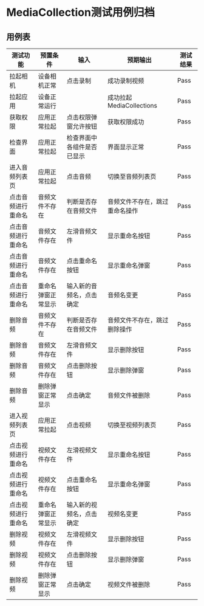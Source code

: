 # MediaCollection测试用例归档

## 用例表

| 测试功能      | 预置条件      | 输入 | 预期输出  |测试结果|
|-----------|-----------|----|-------|---|
| 拉起相机      | 设备相机正常    | 点击录制 | 成功录制视频 |Pass|
| 拉起应用      | 设备正常运行    |    | 成功拉起MediaCollections |Pass|
| 获取权限      | 应用正常拉起    | 点击权限弹窗允许按钮 | 获取权限成功 |Pass|
| 检查界面      | 应用正常拉起    | 检查界面中各组件是否已显示 | 界面显示正常 |Pass|
| 进入音频列表页   | 应用正常拉起    |点击音频| 切换至音频列表页 |Pass|
| 点击音频进行重命名 | 音频文件不存在   |判断是否存在音频文件| 音频文件不存在，跳过重命名操作 |Pass|
| 点击音频进行重命名 | 音频文件存在    |左滑音频文件| 显示重命名按钮 |Pass|
| 点击音频进行重命名 | 音频文件存在    |点击重命名按钮| 显示重命名弹窗 |Pass|   
| 点击音频进行重命名 | 重命名弹窗正常显示 |输入新的音频名，点击确定| 音频名变更 |Pass|
| 删除音频      | 音频文件不存在   |判断是否存在音频文件 | 音频文件不存在，跳过删除操作 |Pass|
| 删除音频      | 音频文件存在    |左滑音频文件| 显示删除按钮|Pass|
| 删除音频      | 音频文件存在    |点击删除按钮| 显示删除弹窗 |Pass|
| 删除音频      | 删除弹窗正常显示  |点击确定| 音频文件被删除 |Pass|
| 进入视频列表页   | 应用正常拉起    |点击视频| 切换至视频列表页 |Pass|
| 点击视频进行重命名 | 视频文件存在    |左滑视频文件| 显示重命名按钮 |Pass|
| 点击视频进行重命名 | 视频文件存在    |点击重命名按钮| 显示重命名弹窗 |Pass|
| 点击视频进行重命名 | 重命名弹窗正常显示 |输入新的视频名，点击确定| 视频名变更 |Pass|
| 删除视频      | 视频文件存在    |左滑视频文件| 显示删除按钮 |Pass|
| 删除视频      | 视频文件存在    |点击删除按钮| 显示删除弹窗 |Pass|
| 删除视频      | 删除弹窗正常显示  |点击确定| 视频文件被删除 |Pass|

